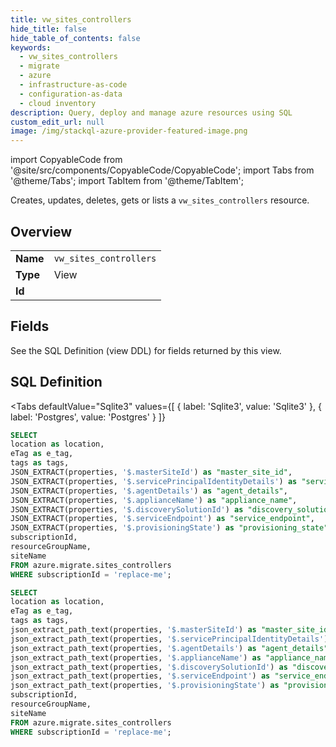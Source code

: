 ```yaml
--- 
title: vw_sites_controllers
hide_title: false
hide_table_of_contents: false
keywords:
  - vw_sites_controllers
  - migrate
  - azure
  - infrastructure-as-code
  - configuration-as-data
  - cloud inventory
description: Query, deploy and manage azure resources using SQL
custom_edit_url: null
image: /img/stackql-azure-provider-featured-image.png
---
```


import CopyableCode from '@site/src/components/CopyableCode/CopyableCode';
import Tabs from '@theme/Tabs';
import TabItem from '@theme/TabItem';

Creates, updates, deletes, gets or lists a <code>vw_sites_controllers</code> resource.

## Overview
<table><tbody>
<tr><td><b>Name</b></td><td><code>vw_sites_controllers</code></td></tr>
<tr><td><b>Type</b></td><td>View</td></tr>
<tr><td><b>Id</b></td><td><CopyableCode code="azure.migrate.vw_sites_controllers" /></td></tr>
</tbody></table>

## Fields

See the SQL Definition (view DDL) for fields returned by this view.

## SQL Definition

<Tabs
defaultValue="Sqlite3"
values={[
{ label: 'Sqlite3', value: 'Sqlite3' },
{ label: 'Postgres', value: 'Postgres' }
]}
>
<TabItem value="Sqlite3">

```sql
SELECT
location as location,
eTag as e_tag,
tags as tags,
JSON_EXTRACT(properties, '$.masterSiteId') as "master_site_id",
JSON_EXTRACT(properties, '$.servicePrincipalIdentityDetails') as "service_principal_identity_details",
JSON_EXTRACT(properties, '$.agentDetails') as "agent_details",
JSON_EXTRACT(properties, '$.applianceName') as "appliance_name",
JSON_EXTRACT(properties, '$.discoverySolutionId') as "discovery_solution_id",
JSON_EXTRACT(properties, '$.serviceEndpoint') as "service_endpoint",
JSON_EXTRACT(properties, '$.provisioningState') as "provisioning_state",
subscriptionId,
resourceGroupName,
siteName
FROM azure.migrate.sites_controllers
WHERE subscriptionId = 'replace-me';
```

</TabItem>
<TabItem value="Postgres">

```sql
SELECT
location as location,
eTag as e_tag,
tags as tags,
json_extract_path_text(properties, '$.masterSiteId') as "master_site_id",
json_extract_path_text(properties, '$.servicePrincipalIdentityDetails') as "service_principal_identity_details",
json_extract_path_text(properties, '$.agentDetails') as "agent_details",
json_extract_path_text(properties, '$.applianceName') as "appliance_name",
json_extract_path_text(properties, '$.discoverySolutionId') as "discovery_solution_id",
json_extract_path_text(properties, '$.serviceEndpoint') as "service_endpoint",
json_extract_path_text(properties, '$.provisioningState') as "provisioning_state",
subscriptionId,
resourceGroupName,
siteName
FROM azure.migrate.sites_controllers
WHERE subscriptionId = 'replace-me';
```

</TabItem>
</Tabs>
